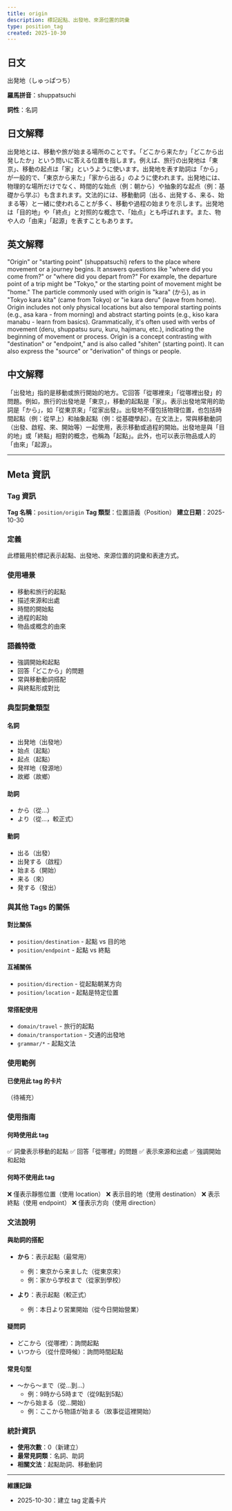 ```yaml
---
title: origin
description: 標記起點、出發地、來源位置的詞彙
type: position_tag
created: 2025-10-30
---
```


## 日文
出発地（しゅっぱつち）

**羅馬拼音**：shuppatsuchi

**詞性**：名詞

## 日文解釋
出発地とは、移動や旅が始まる場所のことです。「どこから来たか」「どこから出発したか」という問いに答える位置を指します。例えば、旅行の出発地は「東京」、移動の起点は「家」というように使います。出発地を表す助詞は「から」が一般的で、「東京から来た」「家から出る」のように使われます。出発地には、物理的な場所だけでなく、時間的な始点（例：朝から）や抽象的な起点（例：基礎から学ぶ）も含まれます。文法的には、移動動詞（出る、出発する、来る、始まる等）と一緒に使われることが多く、移動や過程の始まりを示します。出発地は「目的地」や「終点」と対照的な概念で、「始点」とも呼ばれます。また、物や人の「由来」「起源」を表すこともあります。

## 英文解釋
"Origin" or "starting point" (shuppatsuchi) refers to the place where movement or a journey begins. It answers questions like "where did you come from?" or "where did you depart from?" For example, the departure point of a trip might be "Tokyo," or the starting point of movement might be "home." The particle commonly used with origin is "kara" (から), as in "Tokyo kara kita" (came from Tokyo) or "ie kara deru" (leave from home). Origin includes not only physical locations but also temporal starting points (e.g., asa kara - from morning) and abstract starting points (e.g., kiso kara manabu - learn from basics). Grammatically, it's often used with verbs of movement (deru, shuppatsu suru, kuru, hajimaru, etc.), indicating the beginning of movement or process. Origin is a concept contrasting with "destination" or "endpoint," and is also called "shiten" (starting point). It can also express the "source" or "derivation" of things or people.

## 中文解釋
「出發地」指的是移動或旅行開始的地方。它回答「從哪裡來」「從哪裡出發」的問題。例如，旅行的出發地是「東京」，移動的起點是「家」。表示出發地常用的助詞是「から」，如「從東京來」「從家出發」。出發地不僅包括物理位置，也包括時間起點（例：從早上）和抽象起點（例：從基礎學起）。在文法上，常與移動動詞（出發、啟程、來、開始等）一起使用，表示移動或過程的開始。出發地是與「目的地」或「終點」相對的概念，也稱為「起點」。此外，也可以表示物品或人的「由來」「起源」。

---

## Meta 資訊

### Tag 資訊

**Tag 名稱**：`position/origin`
**Tag 類型**：位置語義（Position）
**建立日期**：2025-10-30

### 定義

此標籤用於標記表示起點、出發地、來源位置的詞彙和表達方式。

### 使用場景

- 移動和旅行的起點
- 描述來源和出處
- 時間的開始點
- 過程的起始
- 物品或概念的由來

### 語義特徵

- 強調開始和起點
- 回答「どこから」的問題
- 常與移動動詞搭配
- 與終點形成對比

### 典型詞彙類型

#### 名詞
- 出発地（出發地）
- 始点（起點）
- 起点（起點）
- 発祥地（發源地）
- 故郷（故鄉）

#### 助詞
- から（從...）
- より（從...，較正式）

#### 動詞
- 出る（出發）
- 出発する（啟程）
- 始まる（開始）
- 来る（來）
- 発する（發出）

### 與其他 Tags 的關係

#### 對比關係
- `position/destination` - 起點 vs 目的地
- `position/endpoint` - 起點 vs 終點

#### 互補關係
- `position/direction` - 從起點朝某方向
- `position/location` - 起點是特定位置

#### 常搭配使用
- `domain/travel` - 旅行的起點
- `domain/transportation` - 交通的出發地
- `grammar/*` - 起點文法

### 使用範例

#### 已使用此 tag 的卡片
（待補充）

### 使用指南

#### 何時使用此 tag
✅ 詞彙表示移動的起點
✅ 回答「從哪裡」的問題
✅ 表示來源和出處
✅ 強調開始和起始

#### 何時不使用此 tag
❌ 僅表示靜態位置（使用 location）
❌ 表示目的地（使用 destination）
❌ 表示終點（使用 endpoint）
❌ 僅表示方向（使用 direction）

### 文法說明

#### 與助詞的搭配
- **から**：表示起點（最常用）
  - 例：東京から来ました（從東京來）
  - 例：家から学校まで（從家到學校）

- **より**：表示起點（較正式）
  - 例：本日より営業開始（從今日開始營業）

#### 疑問詞
- どこから（從哪裡）：詢問起點
- いつから（從什麼時候）：詢問時間起點

#### 常見句型
- ～から～まで（從...到...）
  - 例：9時から5時まで（從9點到5點）
- ～から始まる（從...開始）
  - 例：ここから物語が始まる（故事從這裡開始）

### 統計資訊

- **使用次數**：0（新建立）
- **最常見詞類**：名詞、助詞
- **相關文法**：起點助詞、移動動詞

---

**維護記錄**
- 2025-10-30：建立 tag 定義卡片
